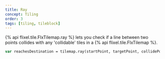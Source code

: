 ```yaml
---
title: Ray
concept: Tiling
order: 3
tags: [tiling, tileblock]
---
```


{% api flixel.tile.FlxTilemap.ray %} lets you check if a line between two points collides with any 'collidable' tiles in a {% api flixel.tile.FlxTilemap %}.

```haxe
var reachesDestination = tilemap.ray(startPoint, targetPoint, collidePoint, resolution);
```
